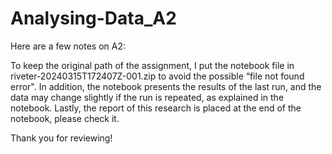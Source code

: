 # Analysing-Data_A2

Here are a few notes on A2:

To keep the original path of the assignment, I put the notebook file in riveter-20240315T172407Z-001.zip to avoid the possible “file not found error".  In addition, the notebook presents the results of the last run, and the data may change slightly if the run is repeated, as explained in the notebook.  Lastly, the report of this research is placed at the end of the notebook, please check it.

Thank you for reviewing!
